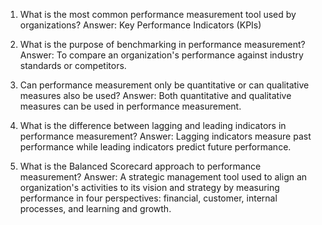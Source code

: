 1. What is the most common performance measurement tool used by organizations? 
Answer: Key Performance Indicators (KPIs)

2. What is the purpose of benchmarking in performance measurement? 
Answer: To compare an organization's performance against industry standards or competitors.

3. Can performance measurement only be quantitative or can qualitative measures also be used? 
Answer: Both quantitative and qualitative measures can be used in performance measurement.

4. What is the difference between lagging and leading indicators in performance measurement? 
Answer: Lagging indicators measure past performance while leading indicators predict future performance.

5. What is the Balanced Scorecard approach to performance measurement? 
Answer: A strategic management tool used to align an organization's activities to its vision and strategy by measuring performance in four perspectives: financial, customer, internal processes, and learning and growth.